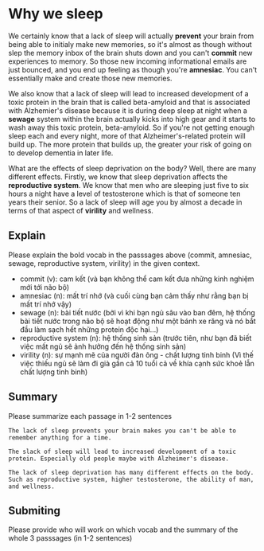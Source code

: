 # Why we sleep

We certainly know that a lack of sleep will actually **prevent** your brain from being able to initialy make new memories, so it's almost as though without slep the memory inbox of the brain shuts down and you can't **commit** new experiences to memory. So those new incoming informational emails are just bounced, and you end up feeling as though you're **amnesiac**. You can't essentially make and create those new memories.

We also know that a lack of sleep will lead to increased development of a toxic protein in the brain that is called beta-amyloid and that is associated with Alzhemier's disease because it is during deep sleep at night when a **sewage** system within the brain actually kicks into high gear and it starts to wash away this toxic protein, beta-amyloid. So if you're not getting enough sleep each and every night, more of that Alzheimer's-related protein will build up. The more protein that builds up, the greater your risk of going on to develop dementia in later life.

What are the effects of sleep deprivation on the body? Well, there are many different effects. Firstly, we know that sleep deprivation affects the **reproductive system**. We know that men who are sleeping just five to six hours a night have a level of testosterone which is that of someone ten years their senior. So a lack of sleep will age you by almost a decade in terms of that aspect of **virility** and wellness.

## Explain 

Please explain the bold vocab in the passsages above (commit, amnesiac, sewage, reproductive system, virility) in the given context.

- commit (v): cam kết (và bạn không thể cam kết đưa những kinh nghiệm mới tới não bộ)
- amnesiac (n): mất trí nhớ (và cuối cùng bạn cảm thấy như rằng bạn bị mất trí nhớ vậy)
- sewage (n): bài tiết nước (bởi vì khi bạn ngủ sâu vào ban đêm, hệ thống bài tiết nước trong não bộ sẽ hoạt động như một bánh xe răng và nó bắt đầu làm sạch hết những protein độc hại...)
- reproductive system (n): hệ thống sinh sản (trước tiên, như bạn đã biết việc mất ngủ sẽ ảnh hưởng đến hệ thống sinh sản)
- virility (n): sự mạnh mẽ của người đàn ông - chất lượng tinh binh (Vì thế việc thiếu ngủ sẽ làm đi già gần cả 10 tuổi cả về khía cạnh sức khoẻ lẫn chất lượng tinh binh)

## Summary

Please summarize each passage in 1-2 sentences

    The lack of sleep prevents your brain makes you can't be able to remember anything for a time.

    The slack of sleep will lead to increased development of a toxic protein. Especially old people maybe with Alzheimer's disease.

    The lack of sleep deprivation has many different effects on the body. Such as reproductive system, higher testosterone, the ability of man, and wellness.

## Submiting

Please provide who will work on which vocab and the summary of the whole 3 passsages (in 1-2 sentences)

